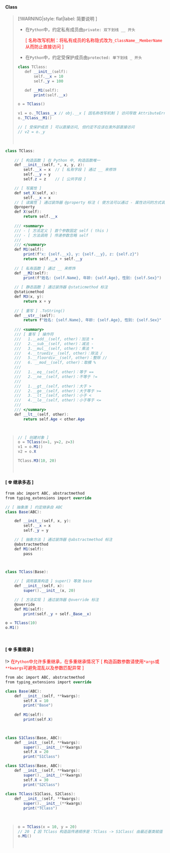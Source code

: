 <br/>

<!-- tabs:start -->

#### **Class**

>[!WARNING|style: flat|label: 简要说明 ]
>
>- 在`Python`中，约定私有成员由`private: 双下划线 __ 开头`
>
>   <span style='color:red'>[ 名称改写机制：将私有成员的名称隐式改为`_ClassName__MemberName`从而防止直接访问 ]</span>
>
>- 在`Python`中，约定受保护成员由`protected: 单下划线 _ 开头`
>
>```csharp
>class TClass:
>    def __init__(self):
>        self.__x = 10
>        self._y = 100
>
>    def __M1(self):
>        print(self.__x)
>
>
>```
>
>```csharp
>o = TClass()
>
>v1 = o._TClass__x // obj.__x [ 因名称改写机制 ] 访问导致 AttributeError   
>o._TClass__M1()
>
>// [ 受保护成员 ] 可以直接访问, 但约定不应该在类外部直接访问
>// v2 = o._y 
>
>
>```
>
><br/>

```csharp
class TClass:
    
    // [ 构造函数 ] 在 Python 中, 构造函数唯一
    def __init__(self, *, x, y, z):
        self.__x = x  // [ 私有字段 ] 通过 __ 来修饰
        self.__y = y
        self.z = z    // [ 公共字段 ]

    // [ 写属性 ]
    def set_X(self, x):
        self.__x = x
    // [ 读属性 ] 通过装饰器 @property 标注 ( 使方法可以通过 - 属性访问的方式调用方法 )
    @property
    def X(self):
        return self.__x
            
    /// <summary>
    /// - [ 方法定义 ] 首个参数固定 self ( this )
    /// - [ 方法调用 ] 传递参数忽略 self
    /// 
    /// </summary>
    def M1(self):
        print(f"x: {self.__x}, y: {self.__y}, z: {self.z}")
        return self.__x + self.__y
    
    // [ 私有函数 ] 通过 __ 来修饰
    def __M2(self):
        print(f"姓名: {self.Name}, 年龄: {self.Age}, 性别: {self.Sex}")
            
    // [ 静态函数 ] 通过装饰器 @staticmethod 标注
    @staticmethod
    def M3(x, y):
        return x + y  
            
    // [ 重写 ] .ToString()
    def __str__(self):
        return f"姓名: {self.Name}, 年龄: {self.Age}, 性别: {self.Sex}"
            
    /// <summary>
    /// [ 重写 ] 操作符
    ///   1.__add__(self, other)：加法 +
    ///   2.__sub__(self, other)：减法 -
    ///   3.__mul__(self, other)：乘法 *
    ///   4.__truediv__(self, other)：除法 /
    ///   5.__floordiv__(self, other)：整除 //
    ///   6. __mod__(self, other)：取模 %
    /// 
    ///   1.__eq__(self, other)：等于 ==
    ///   2.__ne__(self, other)：不等于 !=
    /// 
    ///   1.__gt__(self, other)：大于 >
    ///   2.__ge__(self, other)：大于等于 >=
    ///   3.__lt__(self, other)：小于 <
    ///   4.__le__(self, other)：小于等于 <=
    /// 
    /// </summary>
    def __lt__(self, other):
        return self.Age < other.Age

            
```

>```csharp
>// [ 创建对象 ]
>o = TClass(x=1, y=2, z=3)
>v1 = o.M1()
>v2 = o.X
>
>TClass.M3(10, 20)
>    
>    
>```
>
>
>
>



#### **[ ☢ 继承多态 ]**

```csharp
from abc import ABC, abstractmethod
from typing_extensions import override

// [ 抽象类 ] 约定继承自 ABC
class Base(ABC):

    def __init__(self, x, y):
        self.__x = x
        self._y = y

    // [ 抽象方法 ] 通过装饰器 @abstractmethod 标注
    @abstractmethod
    def M1(self):
        pass

        
```

```csharp
class TClass(Base):

    // [ 调用基类构造 ] super() 等效 base
    def __init__(self, x):
        super().__init__(x, 20) 

    // [ 方法实现 ] 通过装饰器 @override 标注
    @override
    def M1(self):
        print(self._y + self._Base__x)

o = TClass(10)
o.M1()
            
            
```



#### **[ ☢ 多重继承 ]**

!> <span style='color:red'>在`Python`中允许多重继承，在多重继承情况下 [ 构造函数参数请使用`*args`或`**kwargs`可避免混乱以及参数匹配异常 ]</span>

```csharp
from abc import ABC, abstractmethod
from typing_extensions import override

class Base(ABC):
    def __init__(self, **kwargs):
        self.X = 10
        print("Base")
            
    def M1(self):
        print(self.X)

            
```

```csharp
class S1Class(Base, ABC):
    def __init__(self, **kwargs):
        super().__init__(**kwargs)
        self.X = 20
        print("S1Class")

class S2Class(Base, ABC):
    def __init__(self, **kwargs):
        super().__init__(**kwargs)
        self.X = 30
        print("S2Class")
            
class TClass(S1Class, S2Class):
    def __init__(self, **kwargs):
        super().__init__(**kwargs)
        print("TClass")
             
             
```

>```csharp
>o = TClass(x = 10, y = 20)
>// 20 【 因 TClass 构造函传递顺序是：TClass -> S1Class( 由最近基类赋值 ) -> S2Class -> ABC -> Base -> object 】
>o.M1()
>    
>    
>```
>
>
>
>





<!-- tabs:end -->


